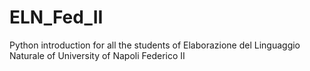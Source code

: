 # ELN_Fed_II
Python introduction for all the students of Elaborazione del Linguaggio Naturale of University of Napoli Federico II

